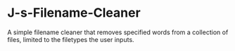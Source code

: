 # J-s-Filename-Cleaner
A simple filename cleaner that removes specified words from a collection of files, limited to the filetypes the user inputs.
